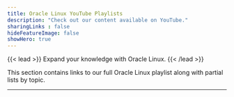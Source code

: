 ```yaml
---
title: Oracle Linux YouTube Playlists
description: "Check out our content available on YouTube."
sharingLinks : false
hideFeatureImage: false
showHero: true
---
```


{{< lead >}}
Expand your knowledge with Oracle Linux.
{{< /lead >}}

This section contains links to our full Oracle Linux playlist along with partial lists by topic.

---

